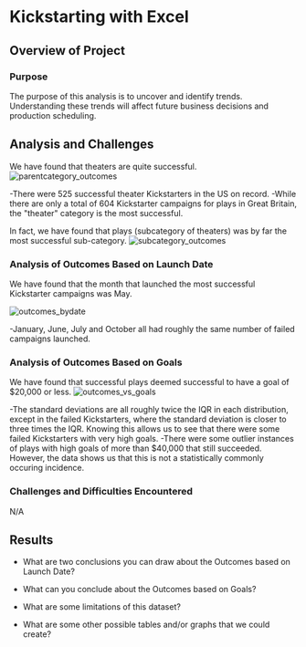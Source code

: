 # Kickstarting with Excel

## Overview of Project
### Purpose
The purpose of this analysis is to uncover and identify trends. Understanding these trends will affect future business decisions and production scheduling.

## Analysis and Challenges
We have found that theaters are quite successful.
![parentcategory_outcomes](https://user-images.githubusercontent.com/31219195/163734824-cdc2ddaa-e5eb-4ddf-b533-aebcda3c11cf.png)

-There were 525 successful theater Kickstarters in the US on record.
-While there are only a total of 604 Kickstarter campaigns for plays in Great Britain, the "theater" category is the most successful.

In fact, we have found that plays (subcategory of theaters) was by far the most successful sub-category.
![subcategory_outcomes](https://user-images.githubusercontent.com/31219195/163734840-4b8101c0-e2e3-4e89-889b-3c1319c92184.png)

### Analysis of Outcomes Based on Launch Date
We have found that the month that launched the most successful Kickstarter campaigns was May.

![outcomes_bydate](https://user-images.githubusercontent.com/31219195/163734927-902c4631-5d4e-41a5-850b-bb74e55cf997.png)

-January, June, July and October all had roughly the same number of failed campaigns launched.

### Analysis of Outcomes Based on Goals
We have found that successful plays deemed successful to have a goal of $20,000 or less.
![outcomes_vs_goals](https://user-images.githubusercontent.com/31219195/163734933-9aec589e-22b5-4f9d-8b5c-247dc9086631.png)

-The standard deviations are all roughly twice the IQR in each distribution, except in the failed Kickstarters, where the standard deviation is closer to three times the IQR. Knowing this allows us to see that there were some failed Kickstarters with very high goals.
-There were some outlier instances of plays with high goals of more than $40,000 that still succeeded. However, the data shows us that this is not a statistically commonly occuring incidence.

### Challenges and Difficulties Encountered
N/A

## Results

- What are two conclusions you can draw about the Outcomes based on Launch Date?

- What can you conclude about the Outcomes based on Goals?

- What are some limitations of this dataset?

- What are some other possible tables and/or graphs that we could create?
